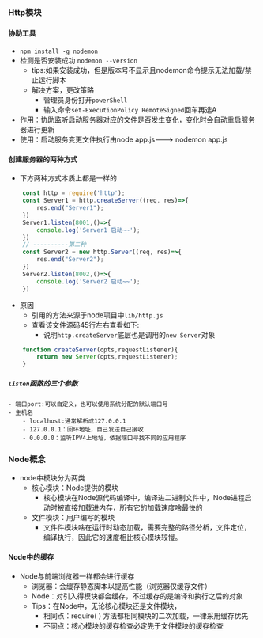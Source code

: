 ### Http模块
#### 协助工具
- `npm install -g nodemon`
- 检测是否安装成功 `nodemon --version`
    - tips:如果安装成功，但是版本号不显示且nodemon命令提示无法加载/禁止运行脚本
    - 解决方案，更改策略
        - 管理员身份打开`powerShell`
        - 输入命令`set-ExecutionPolicy RemoteSigned`回车再选A
- 作用：协助监听启动服务器对应的文件是否发生变化，变化时会自动重启服务器进行更新
- 使用：启动服务变更文件执行由node app.js---> nodemon app.js
#### 创建服务器的两种方式
- 下方两种方式本质上都是一样的
```javascript
    const http = require('http');
    const Server1 = http.createServer((req, res)=>{
        res.end("Server1");
    })
    Server1.listen(8001,()=>{
        console.log('Server1 启动~~');
    })
    // ----------第二种
    const Server2 = new http.Server((req, res)=>{
        res.end("Server2");
    })
    Server2.listen(8002,()=>{
        console.log('Server2 启动~~');
    })
```
- 原因
    - 引用的方法来源于node项目中`lib/http.js`
    - 查看该文件源码45行左右查看如下:
        - 说明`http.createServer`底层也是调用的`new Server`对象
```javascript
    function createServer(opts,requestListener){
        return new Server(opts,requestListener);
    }
```
##### `listen`函数的三个参数
    - 端口port:可以自定义，也可以使用系统分配的默认端口号
    - 主机名
        - localhost:通常解析成127.0.0.1
        - 127.0.0.1：回环地址，自己发送自己接收
        - 0.0.0.0：监听IPV4上地址，依据端口寻找不同的应用程序
### Node概念
- node中模块分为两类
    - 核心模块：Node提供的模块
        - 核心模块在Node源代码编译中，编译进二进制文件中，Node进程启动时被直接加载进内存，所有它的加载速度啥最快的
    - 文件模块：用户编写的模块
        - 文件件模块啥在运行时动态加载，需要完整的路径分析，文件定位，编译执行，因此它的速度相比核心模块较慢。
#### Node中的缓存
- Node与前端浏览器一样都会进行缓存
    - 浏览器：会缓存静态脚本以提高性能（浏览器仅缓存文件）
    - Node：对引入得模块都会缓存，不过缓存的是编译和执行之后的对象
    - Tips：在Node中，无论核心模块还是文件模块，
        - 相同点：require( ) 方法都相同模块的二次加载，一律采用缓存优先
        - 不同点：核心模块的缓存检查必定先于文件模块的缓存检查


